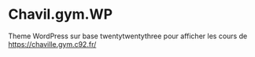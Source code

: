 # Chavil.gym.WP
Theme WordPress sur base twentytwentythree pour afficher les cours de https://chaville.gym.c92.fr/

